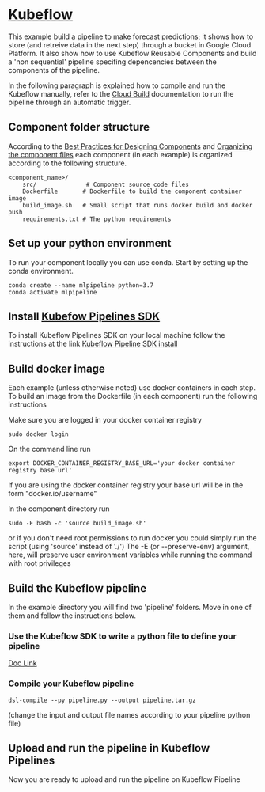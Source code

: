 # [Kubeflow](https://kubeflow.org)
This example build a pipeline to make forecast predictions; it shows how
to store (and retreive data in the next step) through a bucket in Google Cloud Platform.
It also show how to use Kubeflow Reusable Components and build a 'non sequential' pipeline specifing depencencies between
the components of the pipeline.

In the following paragraph is explained how to compile and run the Kubeflow manually, refer to the
[Cloud Build](/doc/google_cloud_build) documentation to run the pipeline through an automatic trigger.

## Component folder structure
According to the [Best Practices for Designing Components](https://www.kubeflow.org/docs/pipelines/sdk/best-practices/) 
and [Organizing the component files](https://www.kubeflow.org/docs/pipelines/sdk/component-development/#organizing-the-component-files)
each component (in each example) is organized according to the following structure.

```
<component_name>/ 
    src/              # Component source code files
    Dockerfile       # Dockerfile to build the component container image
    build_image.sh   # Small script that runs docker build and docker push
    requirements.txt # The python requirements
```

## Set up your python environment
To run your component locally you can use conda. Start by setting up the conda environment.

```
conda create --name mlpipeline python=3.7
conda activate mlpipeline
```

## Install [Kubefow Pipelines SDK](https://www.kubeflow.org/docs/pipelines/sdk/install-sdk/)
To install Kubeflow Pipelines SDK on your local machine follow the instructions at the link
[Kubeflow Pipeline SDK install](https://www.kubeflow.org/docs/pipelines/sdk/install-sdk/)

## Build docker image
Each example (unless otherwise noted) use docker containers in each step.
To build an image from the Dockerfile (in each component) run the following instructions

Make sure you are logged in your docker container registry
```
sudo docker login
```

On the command line run

```
export DOCKER_CONTAINER_REGISTRY_BASE_URL='your docker container registry base url'
```

If you are using the docker container registry your base url will be in the form "docker.io/username"

In the component directory run

```
sudo -E bash -c 'source build_image.sh'
```

or if you don't need root permissions to run docker you could simply run the script (using 'source' instead of './')
The -E (or --preserve-env) argument, here, will preserve user environment variables while running the command with
root privileges

## Build the Kubeflow pipeline
In the example directory you will find two 'pipeline' folders. Move in one of them and follow the instructions below.

### Use the Kubeflow SDK to write a python file to define your pipeline
[Doc Link](https://www.kubeflow.org/docs/pipelines/sdk/)

### Compile your Kubeflow pipeline
```
dsl-compile --py pipeline.py --output pipeline.tar.gz
```

(change the input and output file names according to your pipeline python file)

## Upload and run the pipeline in Kubeflow Pipelines
Now you are ready to upload and run the pipeline on Kubeflow Pipeline